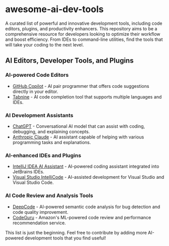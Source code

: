 # awesome-ai-dev-tools
A curated list of powerful and innovative development tools, including code editors, plugins, and productivity enhancers. This repository aims to be a comprehensive resource for developers looking to optimize their workflow and boost efficiency. From IDEs to command-line utilities, find the tools that will take your coding to the next level.

## AI Editors, Developer Tools, and Plugins

### AI-powered Code Editors
- [GitHub Copilot](https://github.com/features/copilot) - AI pair programmer that offers code suggestions directly in your editor.
- [Tabnine](https://www.tabnine.com/) - AI code completion tool that supports multiple languages and IDEs.

### AI Development Assistants
- [ChatGPT](https://chat.openai.com/) - Conversational AI model that can assist with coding, debugging, and explaining concepts.
- [Anthropic Claude](https://www.anthropic.com/) - AI assistant capable of helping with various programming tasks and explanations.

### AI-enhanced IDEs and Plugins
- [IntelliJ IDEA AI Assistant](https://www.jetbrains.com/help/idea/ai-assistant.html) - AI-powered coding assistant integrated into JetBrains IDEs.
- [Visual Studio IntelliCode](https://visualstudio.microsoft.com/services/intellicode/) - AI-assisted development for Visual Studio and Visual Studio Code.

### AI Code Review and Analysis Tools
- [DeepCode](https://www.deepcode.ai/) - AI-powered semantic code analysis for bug detection and code quality improvement.
- [CodeGuru](https://aws.amazon.com/codeguru/) - Amazon's ML-powered code review and performance recommendation service.

This list is just the beginning. Feel free to contribute by adding more AI-powered development tools that you find useful!
